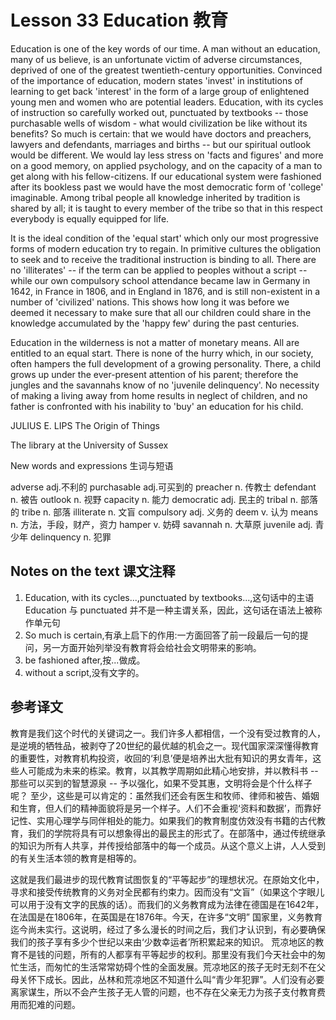 # Lesson 33 Education 教育
Education is one of the key words of our time. A man without an education, many of us believe, is an unfortunate victim of adverse circumstances, deprived of one of the greatest twentieth-century opportunities. Convinced of the importance of education, modern states 'invest' in institutions of learning to get back 'interest' in the form of a large group of enlightened young men and women who are potential leaders. Education, with its cycles of instruction so carefully worked out, punctuated by textbooks -- those purchasable wells of wisdom - what would civilization be like without its benefits? So much is certain: that we would have doctors and preachers, lawyers and defendants, marriages and births -- but our spiritual outlook would be different. We would lay less stress on 'facts and figures' and more on a good memory, on applied psychology, and on the capacity of a man to get along with his fellow-citizens. If our educational system were fashioned after its bookless past we would have the most democratic form of 'college' imaginable. Among tribal people all knowledge inherited by tradition is shared by all; it is taught to every member of the tribe so that in this respect everybody is equally equipped for life.

It is the ideal condition of the 'equal start' which only our most progressive forms of modern education try to regain. In primitive cultures the obligation to seek and to receive the traditional instruction is binding to all. There are no 'illiterates' -- if the term can be applied to peoples without a script -- while our own compulsory school attendance became law in Germany in 1642, in France in 1806, and in England in 1876, and is still non-existent in a number of 'civilized' nations. This shows how long it was before we deemed it necessary to make sure that all our children could share in the knowledge accumulated by the 'happy few' during the past centuries.

Education in the wilderness is not a matter of monetary means. All are entitled to an equal start. There is none of the hurry which, in our society, often hampers the full development of a growing personality. There, a child grows up under the ever-present attention of his parent; therefore the jungles and the savannahs know of no 'juvenile delinquency'. No necessity of making a living away from home results in neglect of children, and no father is confronted with his inability to 'buy' an education for his child.

JULIUS E. LIPS The Origin of Things
	
	
The library at the University of Sussex

New words and expressions 生词与短语

adverse adj.不利的
purchasable adj.可买到的
preacher n. 传教士
defendant n. 被告
outlook n. 视野
capacity n. 能力
democratic adj. 民主的
tribal n. 部落的
tribe n. 部落
illiterate n. 文盲
compulsory adj. 义务的
deem v. 认为
means n. 方法，手段，财产，资力
hamper v. 妨碍
savannah n. 大草原
juvenile adj. 青少年
delinquency n. 犯罪

## Notes on the text 课文注释

1. Education, with its cycles...,punctuated by textbooks...,这句话中的主语 Education 与 punctuated 并不是一种主谓关系，因此，这句话在语法上被称作单元句
2. So much is certain,有承上启下的作用:一方面回答了前一段最后一句的提问，另一方面开始列举没有教育将会给社会文明带来的影响。
3. be fashioned after,按...做成。
4. without a script,没有文字的。

## 参考译文

教育是我们这个时代的关键词之一。我们许多人都相信，一个没有受过教育的人，是逆境的牺牲品，被剥夺了20世纪的最优越的机会之一。现代国家深深懂得教育的重要性，对教育机构投资，收回的‘利息’便是培养出大批有知识的男女青年，这些人可能成为未来的栋梁。教育，以其教学周期如此精心地安排，并以教科书 -- 那些可以买到的智慧源泉 -- 予以强化，如果不受其惠，文明将会是个什么样子呢？ 至少，这些是可以肯定的：虽然我们还会有医生和牧师、律师和被告、婚姻和生育，但人们的精神面貌将是另一个样子。人们不会重视‘资料和数据’，而靠好记性、实用心理学与同伴相处的能力。如果我们的教育制度仿效没有书籍的古代教育，我们的学院将具有可以想象得出的最民主的形式了。在部落中，通过传统继承的知识为所有人共享，并传授给部落中的每一个成员。从这个意义上讲，人人受到的有关生活本领的教育是相等的。

这就是我们最进步的现代教育试图恢复的“平等起步”的理想状况。在原始文化中，寻求和接受传统教育的义务对全民都有约束力。因而没有“文盲”（如果这个字眼儿可以用于没有文字的民族的话）。而我们的义务教育成为法律在德国是在1642年，在法国是在1806年，在英国是在1876年。今天，在许多“文明” 国家里，义务教育迄今尚未实行。这说明，经过了多么漫长的时间之后，我们才认识到，有必要确保我们的孩子享有多少个世纪以来由‘少数幸运者’所积累起来的知识。 荒凉地区的教育不是钱的问题，所有的人都享有平等起步的权利。那里没有我们今天社会中的匆忙生活，而匆忙的生活常常妨碍个性的全面发展。荒凉地区的孩子无时无刻不在父母关怀下成长。因此，丛林和荒凉地区不知道什么叫“青少年犯罪”。人们没有必要离家谋生，所以不会产生孩子无人管的问题，也不存在父亲无力为孩子支付教育费用而犯难的问题。
